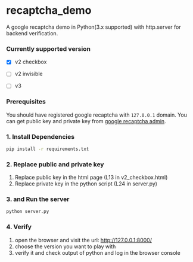 # recaptcha_demo
A google recaptcha demo in Python(3.x supported) with http.server for backend verification.  
### Currently supported version
- [x] v2 checkbox
- [ ] v2 invisible
- [ ] v3
    
  
### Prerequisites
You should have registered google recaptcha with `127.0.0.1` domain. 
You can get public key and private key from [google recaptcha admin](https://www.google.com/recaptcha/admin).

### 1. Install Dependencies
```sh
pip install -r requirements.txt
```

### 2. Replace public and private key
1. Replace public key in the html page (L13 in v2_checkbox.html)
2. Replace private key in the python script (L24 in server.py)

### 3. and Run the server
```sh
python server.py
```

### 4. Verify

1. open the browser and visit the url: http://127.0.0.1:8000/
2. choose the version you want to play with
3. verify it and check output of python and log in the browser console

